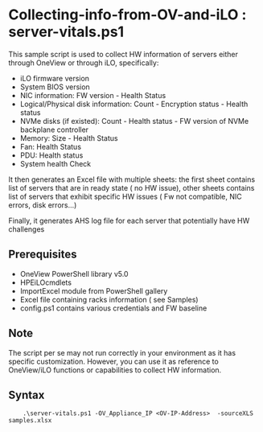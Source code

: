 # Collecting-info-from-OV-and-iLO : server-vitals.ps1
This sample script is used to collect HW information of servers either through OneView or through iLO, specifically:
   * iLO firmware version
   * System BIOS version
   * NIC information: FW version - Health Status
   * Logical/Physical disk information: Count - Encryption status - Health status
   * NVMe disks (if existed):  Count - Health status - FW version of NVMe backplane controller
   * Memory: Size - Health Status
   * Fan: Health Status
   * PDU: Health status
   * System health Check

It then generates an Excel file with multiple sheets: the first sheet contains list of servers that are in ready state ( no HW issue), other sheets contains list of servers that exhibit specific HW issues ( Fw not compatible, NIC errors, disk errors...)

Finally, it generates AHS log file for each server that potentially have HW challenges

## Prerequisites
   * OneView PowerShell library v5.0
   * HPEiLOcmdlets
   * ImportExcel module from PowerShell gallery
   * Excel file containing racks information ( see Samples)
   * config.ps1 contains various credentials and FW baseline

## Note
The script per se may not run correctly in your environment as it has specific customization. However, you can use it as reference to OneView/iLO functions or capabilities to collect HW information.

## Syntax
```
    .\server-vitals.ps1 -OV_Appliance_IP <OV-IP-Address>  -sourceXLS samples.xlsx

```




